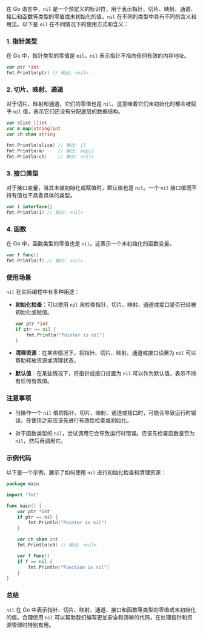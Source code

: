 在 Go 语言中，`nil` 是一个预定义的标识符，用于表示指针、切片、映射、通道、接口和函数等类型的零值或未初始化的值。`nil` 在不同的类型中具有不同的含义和用法。以下是 `nil` 在不同情况下的使用方式和含义：

### 1. 指针类型

在 Go 中，指针类型的零值是 `nil`。`nil` 表示指针不指向任何有效的内存地址。

```go
var ptr *int
fmt.Println(ptr) // 输出: <nil>
```

### 2. 切片、映射、通道

对于切片、映射和通道，它们的零值也是 `nil`。这意味着它们未初始化时都会被赋予 `nil` 值，表示它们还没有分配底层的数据结构。

```go
var slice []int
var m map[string]int
var ch chan string

fmt.Println(slice) // 输出: []
fmt.Println(m)     // 输出: map[]
fmt.Println(ch)    // 输出: <nil>
```

### 3. 接口类型

对于接口变量，当其未被初始化或赋值时，默认值也是 `nil`。一个 `nil` 接口值既不持有值也不具备具体的类型。

```go
var i interface{}
fmt.Println(i) // 输出: <nil>
```

### 4. 函数

在 Go 中，函数类型的零值也是 `nil`。这表示一个未初始化的函数变量。

```go
var f func()
fmt.Println(f) // 输出: <nil>
```

### 使用场景

`nil` 在实际编程中有多种用途：

- **初始化检查**：可以使用 `nil` 来检查指针、切片、映射、通道或接口是否已经被初始化或赋值。
  
  ```go
  var ptr *int
  if ptr == nil {
      fmt.Println("Pointer is nil")
  }
  ```

- **清理资源**：在某些情况下，将指针、切片、映射、通道或接口设置为 `nil` 可以帮助释放资源或清理状态。

- **默认值**：在某些情况下，将指针或接口设置为 `nil` 可以作为默认值，表示不持有任何有效值。

### 注意事项

- 当操作一个 `nil` 值的指针、切片、映射、通道或接口时，可能会导致运行时错误。在使用之前应该先进行有效性检查或初始化。

- 对于函数类型的 `nil`，尝试调用它会导致运行时错误。应该先检查函数是否为 `nil`，然后再调用它。

### 示例代码

以下是一个示例，展示了如何使用 `nil` 进行初始化检查和清理资源：

```go
package main

import "fmt"

func main() {
    var ptr *int
    if ptr == nil {
        fmt.Println("Pointer is nil")
    }

    var ch chan int
    fmt.Println(ch) // 输出: <nil>

    var f func()
    if f == nil {
        fmt.Println("Function is nil")
    }
}
```

### 总结

`nil` 在 Go 中表示指针、切片、映射、通道、接口和函数等类型的零值或未初始化的值。合理使用 `nil` 可以帮助我们编写更加安全和清晰的代码，在处理指针和资源管理时特别有用。